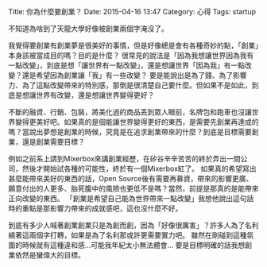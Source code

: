 Title: 你為什麼要創業？
Date: 2015-04-16 13:47
Category: 心得
Tags: startup

不知道為啥到了天龍大學好像被創業兩個字淹沒了。

我覺得要創業有創業夢是很美好的事情，但是好像總是會有各種奇妙的點，「創業」本身該被當成目的嗎？目的是什麼？
很常見的說法是「因為我想讓世界因為我有一點改變」，到底是想「讓世界有一點改變」，還是想讓世界「因為我」有一點改變？還是希望因為創業讓「我」有一些改變？
要是能說出是為了錢、為了影響力、為了這點改變帶來的特別感，那倒是很清楚自己要什麼。但如果不是如此，到底是想讓世界有改變，還是想讓世界變得更好？

不斷的融資、行銷、包裝，將美化過的商品丟到眾人眼前，名牌包和跑車也沒讓世界變得更美好吧。如果真的是個能讓世界變得更好的東西，是需要先創業再達成的嗎？當說出夢想是創業的時候，究竟是在追求創業帶來的什麼？到底是目標需要創業，還是創業需要目標？

例如之前系上請到Mixerbox來講創業經歷，在矽谷辛辛苦苦的終於弄出一間公司，然後才開始試各種的可能性，終於有一個Mixerbox紅了。
如果真的希望寫出甚麼能帶來美好的東西的話，Open Source後有需要再募資，帶來的影響更廣、願意付出的人更多、胎死腹中的風險也更低不是嗎？當然，前提是那真的是能帶來正向改變的東西。
「創業是希望自己能為世界帶來一點改變」我想他說出這句話時的重點是那影響力帶來的成就感吧，這也沒什麼不好。

到底有多少人喊著創業創業只是為創而創，因為「好像很厲害」？許多人為了名利繞著這兩個字打轉，如果是為了名利那或許更需要實力吧。
雖然在剛碰到這種氛圍的時候就有這種違和感...可能我年紀太小無法體會...
要是目標明確的話我想創業依然是蠻偉大的目標。
